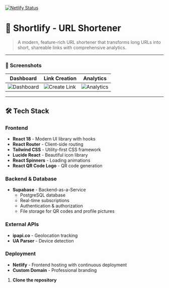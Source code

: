 [![Netlify Status](https://api.netlify.com/api/v1/badges/17f7f56f-07f4-48aa-aa9b-47324e056d6d/deploy-status)](https://app.netlify.com/projects/shortlifyy/deploys)


# 🔗 Shortlify - URL Shortener

> A modern, feature-rich URL shortener that transforms long URLs into short, shareable links with comprehensive analytics.



---

### 📱 **Screenshots**

<div align="center">

| Dashboard | Link Creation | Analytics |
|-----------|---------------|-----------|
| ![Dashboard](https://via.placeholder.com/300x200?text=Dashboard) | ![Create Link](https://via.placeholder.com/300x200?text=Create+Link) | ![Analytics](https://via.placeholder.com/300x200?text=Analytics) |

</div>

---

## 🛠️ Tech Stack

### **Frontend**
- **React 18** - Modern UI library with hooks
- **React Router** - Client-side routing
- **Tailwind CSS** - Utility-first CSS framework
- **Lucide React** - Beautiful icon library
- **React Spinners** - Loading animations
- **React QR Code Logo** - QR code generation

### **Backend & Database**
- **Supabase** - Backend-as-a-Service
  - PostgreSQL database
  - Real-time subscriptions
  - Authentication & authorization
  - File storage for QR codes and profile pictures

### **External APIs**
- **ipapi.co** - Geolocation tracking
- **UA Parser** - Device detection

### **Deployment**
- **Netlify** - Frontend hosting with continuous deployment
- **Custom Domain** - Professional branding

1. **Clone the repository**



